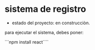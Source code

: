 <h1> sistema de registro</h1>

- estado del proyecto: en construcciòn.

para ejecutar el sistema, debes poner:

```npm install react````
